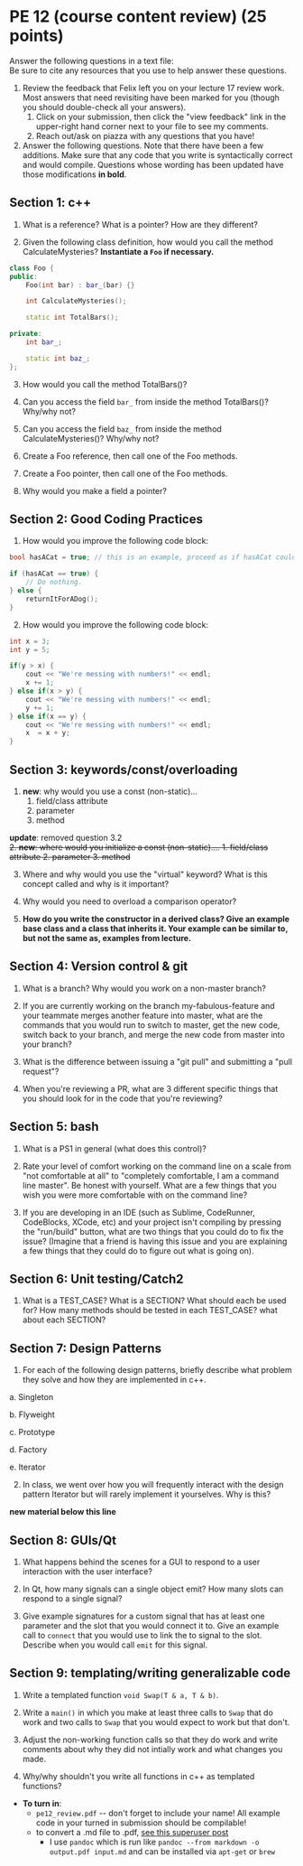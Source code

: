 PE 12 (course content review) (25 points)
==============

Answer the following questions in a text file:  
Be sure to cite any resources that you use to help answer these questions.

1. Review the feedback that Felix left you on your lecture 17 review work. Most answers that need revisiting have been marked for you (though you should double-check all your answers).
    1. Click on your submission, then click the "view feedback" link in the upper-right hand corner next to your file to see my comments.
    2. Reach out/ask on piazza with any questions that you have!
2. Answer the following questions. Note that there have been a few additions. Make sure that any code that you write is syntactically correct and would compile. Questions whose wording has been updated have those modifications __in bold__.

Section 1: c++
---------
1. What is a reference? What is a pointer? How are they different?


2. Given the following class definition, how would you call the method CalculateMysteries? __Instantiate a `Foo` if necessary.__

```c++
class Foo {
public:
    Foo(int bar) : bar_(bar) {}

    int CalculateMysteries();

    static int TotalBars();

private:
    int bar_;

    static int baz_;
};
```

3. How would you call the method TotalBars()?


4. Can you access the field `bar_` from inside the method TotalBars()? Why/why not?


5. Can you access the field `baz_` from inside the method CalculateMysteries()? Why/why not?

6. Create a Foo reference, then call one of the Foo methods.

7. Create a Foo pointer, then call one of the Foo methods.

8. Why would you make a field a pointer?

Section 2: Good Coding Practices
-----------

1. How would you improve the following code block:

```c++
bool hasACat = true; // this is an example, proceed as if hasACat could be true or false

if (hasACat == true) {
    // Do nothing.
} else {
    returnItForADog();
}
```

2. How would you improve the following code block:

```c++
int x = 3;
int y = 5;

if(y > x) {
    cout << "We're messing with numbers!" << endl;
    x += 1;
} else if(x > y) {
    cout << "We're messing with numbers!" << endl;
    y += 1;
} else if(x == y) {
    cout << "We're messing with numbers!" << endl;
    x  = x + y;
}
```

Section 3: keywords/const/overloading
------------

1. __new__: why would you use a const (non-static)...
    1. field/class attribute
    2. parameter
    3. method

__update__: removed question 3.2    
<s>
2. __new__: where would you initialize a const (non-static)....
    1. field/class attribute
    2. parameter
    3. method
</s>

3. Where and why would you use the "virtual" keyword? What is this concept called and why is it important?

4. Why would you need to overload a comparison operator?

5. __How do you write the constructor in a derived class? Give an example base class and a class that inherits it. Your example can be similar to, but not the same as, examples from lecture.__

Section 4: Version control & git
----------
1. What is a branch? Why would you work on a non-master branch?


2. If you are currently working on the branch my-fabulous-feature and your teammate merges another feature into master, what are the commands that you would run to switch to master, get the new code, switch back to your branch, and merge the new code from master into your branch?


3. What is the difference between issuing a "git pull" and submitting a "pull request"?


4. When you're reviewing a PR, what are 3 different specific things that you should look for in the code that you're reviewing?



Section 5: bash
------------
1. What is a PS1 in general (what does this control)?



2. Rate your level of comfort working on the command line on a scale from "not comfortable at all" to "completely comfortable, I am a command line master". Be honest with yourself. What are a few things that you wish you were more comfortable with on the command line?



3. If you are developing in an IDE (such as Sublime, CodeRunner, CodeBlocks, XCode, etc) and your project isn't compiling by pressing the "run/build" button, what are two things that you could do to fix the issue? (Imagine that a friend is having this issue and you are explaining a few things that they could do to figure out what is going on).



Section 6: Unit testing/Catch2
------------
1. What is a TEST_CASE? What is a SECTION? What should each be used for? How many methods should be tested in each TEST_CASE? what about each SECTION?


Section 7: Design Patterns
----------
1. For each of the following design patterns, briefly describe what problem they solve and how they are implemented in c++.

a. Singleton


b. Flyweight


c. Prototype


d. Factory


e. Iterator


2. In class, we went over how you will frequently interact with the design pattern Iterator but will rarely implement it yourselves. Why is this?

__new material below this line__

Section 8: GUIs/Qt
---------------

1. What happens behind the scenes for a GUI to respond to a user interaction with the user interface?

2. In Qt, how many signals can a single object emit? How many slots can respond to a single signal?


3. Give example signatures for a custom signal that has at least one parameter and the slot that you would connect it to. Give an example call to `connect` that you would use to link the to signal to the slot. Describe when you would call `emit` for this signal.

Section 9: templating/writing generalizable code
------------------------------

1. Write a templated function `void Swap(T & a, T & b)`. 

2. Write a `main()` in which you make at least three calls to `Swap` that do work and two calls to `Swap` that you would expect to work but that don't.

3. Adjust the non-working function calls so that they do work and write comments about why they did not intially work and what changes you made.

5. Why/why shouldn't you write all functions in c++ as templated functions?


- __To turn in__:
    - `pe12_review.pdf` -- don't forget to include your name! All example code in your turned in submission should be compilable!
    - to convert a .md file to .pdf, [see this superuser post](https://superuser.com/questions/689056/how-can-i-convert-github-flavored-markdown-to-a-pdf)
        - I use `pandoc` which is run like `pandoc --from markdown -o output.pdf input.md` and can be installed via `apt-get` or `brew` 
